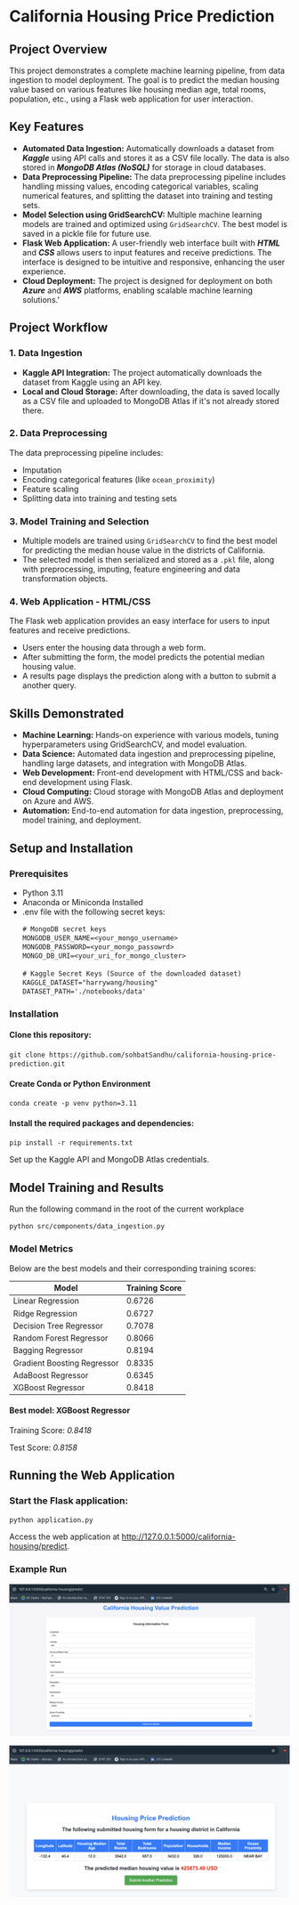 # California Housing Price Prediction

## Project Overview

This project demonstrates a complete machine learning pipeline, from data ingestion to model deployment. The goal is to predict the median housing value based on various features like housing median age, total rooms, population, etc., using a Flask web application for user interaction.

## Key Features

- **Automated Data Ingestion:** Automatically downloads a dataset from **_Kaggle_** using API calls and stores it as a CSV file locally. The data is also stored in **_MongoDB Atlas (NoSQL)_** for storage in cloud databases.
- **Data Preprocessing Pipeline:** The data preprocessing pipeline includes handling missing values, encoding categorical variables, scaling numerical features, and splitting the dataset into training and testing sets.
- **Model Selection using GridSearchCV:** Multiple machine learning models are trained and optimized using `GridSearchCV`. The best model is saved in a pickle file for future use.
- **Flask Web Application:** A user-friendly web interface built with **_HTML_** and **_CSS_** allows users to input features and receive predictions. The interface is designed to be intuitive and responsive, enhancing the user experience.
- **Cloud Deployment:** The project is designed for deployment on both **_Azure_** and **_AWS_** platforms, enabling scalable machine learning solutions.'

## Project Workflow

### 1. Data Ingestion
- **Kaggle API Integration:** The project automatically downloads the dataset from Kaggle using an API key.
- **Local and Cloud Storage:** After downloading, the data is saved locally as a CSV file and uploaded to MongoDB Atlas if it's not already stored there.

### 2. Data Preprocessing
The data preprocessing pipeline includes:
- Imputation
- Encoding categorical features (like `ocean_proximity`)
- Feature scaling
- Splitting data into training and testing sets

### 3. Model Training and Selection
- Multiple models are trained using `GridSearchCV` to find the best model for predicting the median house value in the districts of California.
- The selected model is then serialized and stored as a `.pkl` file, along with preprocessing, imputing, feature engineering and data transformation objects.

### 4. Web Application - HTML/CSS
The Flask web application provides an easy interface for users to input features and receive predictions.

* Users enter the housing data through a web form.
* After submitting the form, the model predicts the potential median housing value.
* A results page displays the prediction along with a button to submit a another query.

## Skills Demonstrated
* **Machine Learning:** Hands-on experience with various models, tuning hyperparameters using GridSearchCV, and model evaluation.
* **Data Science:** Automated data ingestion and preprocessing pipeline, handling large datasets, and integration with MongoDB Atlas.
* **Web Development:** Front-end development with HTML/CSS and back-end development using Flask.
* **Cloud Computing:** Cloud storage with MongoDB Atlas and deployment on Azure and AWS.
* **Automation:** End-to-end automation for data ingestion, preprocessing, model training, and deployment.

## Setup and Installation
### Prerequisites
* Python 3.11
* Anaconda or Miniconda Installed
* .env file with the following secret keys:
    ```
    # MongoDB secret keys
    MONGODB_USER_NAME=<your_mongo_username>
    MONGODB_PASSWORD=<your_mongo_passowrd>
    MONGO_DB_URI=<your_uri_for_mongo_cluster>
     
    # Kaggle Secret Keys (Source of the downloaded dataset)
    KAGGLE_DATASET="harrywang/housing"
    DATASET_PATH='./notebooks/data'
    ```
### Installation

#### Clone this repository:
```
git clone https://github.com/sohbatSandhu/california-housing-price-prediction.git
```

#### Create Conda or Python Environment

```
conda create -p venv python=3.11
```

#### Install the required packages and dependencies:

```
pip install -r requirements.txt
```
Set up the Kaggle API and MongoDB Atlas credentials.

## Model Training and Results

Run the following command in the root of the current workplace
```
python src/components/data_ingestion.py
```

### Model Metrics

Below are the best models and their corresponding training scores:

Model | Training Score
------|-----------------
Linear Regression | 0.6726
Ridge Regression | 0.6727
Decision Tree Regressor | 0.7078
Random Forest Regressor | 0.8066
Bagging Regressor | 0.8194
Gradient Boosting Regressor | 0.8335
AdaBoost Regressor | 0.6345
XGBoost Regressor | 0.8418

#### **Best model: XGBoost Regressor**

Training Score: _0.8418_

Test Score: _0.8158_

## Running the Web Application

### Start the Flask application:
```
python application.py
```

Access the web application at http://127.0.0.1:5000/california-housing/predict.

### Example Run

![alt text](screenshots/housing-form.png)

![alt text](screenshots/prediction.png)
